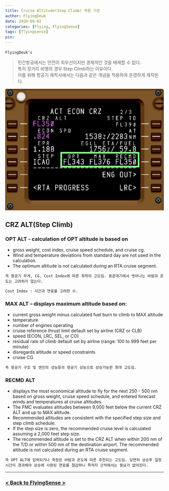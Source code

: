 ```yaml
---
title: Cruise Altitude(Step Climb) 적용 기준
author: FlyingDeuk
date: 2020-09-02
categories: [Flying, FlyingSense]
tags: [flyingsense]
pin:
---
```


`FlyingDeuk's`
> 민간항공에서는 안전이 최우선이지만 경제적인 것을 배제할 수 없다. <br>
특히 장거리 비행의 경우 Step Climb하는 이유이다. <br>
이를 위해 항공기 제작사에서는 다음과 같은 개념을 적용하여 운영하게 제작된다. <br>

![crz](/img/flying/sense/crz.jpg)

## CRZ ALT(Step Climb)

### OPT ALT - calculation of OPT altitude is based on
- gross weight, cost index, cruise speed schedule, and cruise cg.
- Wind and temperature deviations from standard day are not used in the calculation.
- The optimum altitude is not calculated during an RTA cruise segment.

`즉 항공기 무게, CG, Cost Index에 따른 최적의 고도임. 표준대기에서 벗어나는 바람과 온도는 고려하지 않는다.`

    Cost Index : 시간과 연료를 고려한 수.


### MAX ALT – displays maximum altitude based on:
- current gross weight minus calculated fuel burn to climb to MAX altitude
- temperature
- number of engines operating
- cruise reference thrust limit default set by airline (CRZ or CLB)
- speed (ECON, LRC, SEL, or CO)
- residual rate of climb default set by airline (range: 100 to 999 feet per minute)
- disregards altitude or speed constraints
- cruise CG

`즉 항공기 구조 및 엔진의 성능등의 항공기 성능으로 상승가능한 최대 고도임.`

### RECMD ALT
- displays the most economical altitude to fly for the next 250 - 500 nm based on gross weight, cruise speed schedule, and entered forecast winds and temperatures at cruise altitudes.
- The FMC evaluates altitudes between 9,000 feet below the current CRZ ALT and up to MAX altitude.
- Recommended altitudes are consistent with the specified step size and step climb schedule.
- If the step size is zero, the recommended cruise level is calculated assuming a 2,000 feet step size.
- The recommended altitude is set to the CRZ ALT when within 200 nm of the T/D or within 500 nm of the destination airport. The recommended altitude is not calculated during an RTA cruise segment.

`즉 OPT ALT에 입력되거나 측정된 바람과 온도에 따른 추천되는 고도임. 당연히 상승후 일정시간이 경과해야 상승에 사용된 연료를 절감하니 목적지 근처에서는 필요가 없어진다.`

-------

### [< Back to FlyingSense >](/categories/flyingsense/)
